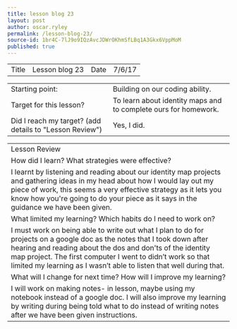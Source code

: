 ```yaml
---
title: lesson blog 23
layout: post
author: oscar.ryley
permalink: /lesson-blog-23/
source-id: 1br4C-7lJ9o9IQzAvcJDWrOKhmSfLBq1A3Gkx6VppMoM
published: true
---
```

<table>
  <tr>
    <td>Title</td>
    <td>Lesson blog 23</td>
    <td>Date</td>
    <td>7/6/17</td>
  </tr>
</table>


<table>
  <tr>
    <td>Starting point:</td>
    <td>Building on our coding ability.</td>
  </tr>
  <tr>
    <td>Target for this lesson?</td>
    <td>To learn about identity maps and to complete ours for homework.</td>
  </tr>
  <tr>
    <td>Did I reach my target? 
(add details to "Lesson Review")</td>
    <td>Yes, I did.</td>
  </tr>
</table>


<table>
  <tr>
    <td>Lesson Review</td>
  </tr>
  <tr>
    <td>How did I learn? What strategies were effective? </td>
  </tr>
  <tr>
    <td>I learnt by listening and reading about our identity map projects and gathering ideas in my head about how I would lay out my piece of work, this seems a very effective strategy as it lets you know how you're going to do your piece as it says in the guidance we have been given.   </td>
  </tr>
  <tr>
    <td>What limited my learning? Which habits do I need to work on? </td>
  </tr>
  <tr>
    <td>I must work on being able to write out what I plan to do for projects on a google doc as the notes that I took down after hearing and reading about the dos and don'ts of the identity map project. The first computer I went to didn’t work so that limited my learning as I wasn’t able to listen that well during that.</td>
  </tr>
  <tr>
    <td>What will I change for next time? How will I improve my learning?</td>
  </tr>
  <tr>
    <td>I will work on making notes- in lesson, maybe using my notebook instead of a google doc. I will also improve my learning by writing during being told what to do instead of writing notes after we have been given instructions.</td>
  </tr>
</table>


